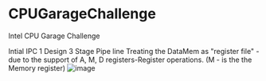 # CPUGarageChallenge
Intel CPU Garage Challenge


Intial IPC 1 Design
3 Stage Pipe line
Treating the DataMem as "register file" - due to the support of A, M, D registers-Register operations. (M - is the the Memory register) 
![image](https://user-images.githubusercontent.com/79047032/160259415-df2519cc-ea58-4676-8c17-64f6c1c6ff52.png)
